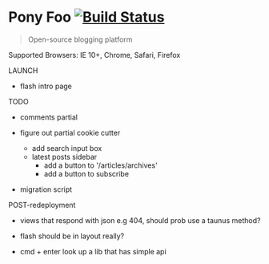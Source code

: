 # Pony Foo [![Build Status][1]][2]

> Open-source blogging platform

Supported Browsers: IE 10+, Chrome, Safari, Firefox

LAUNCH

- flash intro page

TODO

- comments partial
- figure out partial cookie cutter
  - add search input box
  - latest posts sidebar
    - add a button to '/articles/archives'
    - add a button to subscribe

- migration script

POST-redeployment

- views that respond with json e.g 404, should prob use a taunus method?
- flash should be in layout really?
- cmd + enter look up a lib that has simple api

  [1]: https://travis-ci.org/ponyfoo/ponyfoo.png?branch=master
  [2]: https://travis-ci.org/ponyfoo/ponyfoo
